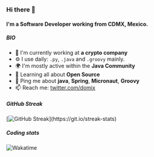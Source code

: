 ### Hi there 👋



<!--
**domix/domix** is a ✨ _special_ ✨ repository because its `README.md` (this file) appears on your GitHub profile.

Here are some ideas to get you started:

- 🔭 I’m currently working on ...
- 🌱 I’m currently learning ...
- 👯 I’m looking to collaborate on ...
- 🤔 I’m looking for help with ...
- 💬 Ask me about ...
- 📫 How to reach me: ...
- 😄 Pronouns: ...
- ⚡ Fun fact: ...
-->


#### I'm a Software Developer working from CDMX, Mexico.

##### BIO

- 🏢 I'm currently working at **a crypto company**
- ⚙️ I use daily: `.py`, `.java` and `.groovy` mainly.
- 🌍 I'm mostly active within the **Java Community**
- 🌱 Learning all about **Open Source**
- 💬 Ping me about **java**, **Spring**, **Micronaut**, **Groovy**
- 📫 Reach me: [twitter.com/domix](https://twitter.com/domix)

##### GitHub Streak

[![GitHub Streak]([https://github-readme-streak-stats.herokuapp.com](https://streak-stats.demolab.com)?user=domix&theme=city-lights)](https://git.io/streak-stats)


##### Coding stats




![Wakatime](https://wakatime.com/share/@domix/e5e1287a-eb72-4a54-85a5-e7f744f25e95.png)
